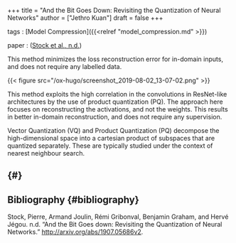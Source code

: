 +++
title = "And the Bit Goes Down: Revisiting the Quantization of Neural Networks"
author = ["Jethro Kuan"]
draft = false
+++

tags
: [Model Compression]({{<relref "model_compression.md" >}})

paper
: ([Stock et al., n.d.](#org24f8374))

This method minimizes the loss reconstruction error for in-domain
inputs, and does not require any labelled data.

{{< figure src="/ox-hugo/screenshot_2019-08-02_13-07-02.png" >}}

This method exploits the high correlation in the convolutions in
ResNet-like architectures by the use of product quantization (PQ). The
approach here focuses on reconstructing the activations, and not the
weights. This results in better in-domain reconstruction, and does not
require any supervision.

Vector Quantization (VQ) and Product Quantization (PQ) decompose the
high-dimensional space into a cartesian product of subspaces that are
quantized separately. These are typically studied under the context of
nearest neighbour search.

## {#}

## Bibliography {#bibliography}

<a id="org24f8374"></a>Stock, Pierre, Armand Joulin, Rémi Gribonval, Benjamin Graham, and Hervé Jégou. n.d. “And the Bit Goes down: Revisiting the Quantization of Neural Networks.” <http://arxiv.org/abs/1907.05686v2>.
